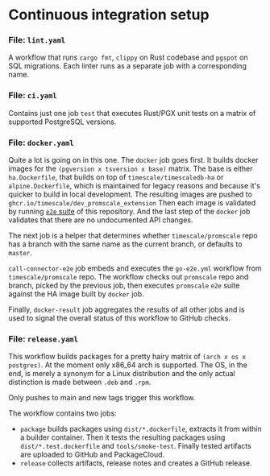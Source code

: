 # Continuous integration setup

### File: `lint.yaml`
A workflow that runs `cargo fmt`, `clippy` on Rust codebase and `pgspot` on SQL
migrations. Each linter runs as a separate job with a corresponding name.

### File: `ci.yaml`
Contains just one job `test` that executes Rust/PGX unit tests on a matrix of
supported PostgreSQL versions.

### File: `docker.yaml`

Quite a lot is going on in this one. The `docker` job goes first. It builds docker
images for the `(pgversion x tsversion x base)` matrix. The base is either `ha.Dockerfile`,
that builds on top of `timescale/timescaledb-ha` or `alpine.Dockerfile`, which
is maintained for legacy reasons and because it's quicker to build in local
development. The resulting images are pushed to `ghcr.io/timescale/dev_promscale_extension`
Then each image is validated by running [`e2e` suite](../e2e/README.md) of this repository.
And the last step of the `docker` job validates that there are no undocumented API changes.

The next job is a helper that determines whether `timescale/promscale` repo has a branch
with the same name as the current branch, or defaults to `master`.

`call-connector-e2e` job embeds and executes the `go-e2e.yml` workflow from
`timescale/promscale` repo. The workflow checks out `promscale` repo and branch, picked
by the previous job, then executes `promscale` `e2e` suite against the HA image built
by `docker` job.

Finally, `docker-result` job aggregates the results of all other jobs and is used to
signal the overall status of this workflow to GitHub checks.


### File: `release.yaml`

This workflow builds packages for a pretty hairy matrix of `(arch x os x postgres)`.
At the moment only x86_64 arch is supported. The OS, in the end, is merely a synonym
for a Linux distribution and the only actual distinction is made between `.deb` and `.rpm`.

Only pushes to main and new tags trigger this workflow.

The workflow contains two jobs:
 - `package` builds packages using `dist/*.dockerfile`, extracts it from within a builder container. Then it tests the resulting packages using `dist/*.test.dockerfile` and `tools/smoke-test`. Finally tested artifacts are uploaded to GitHub and PackageCloud.
 - `release` collects artifacts, release notes and creates a GitHub release.
